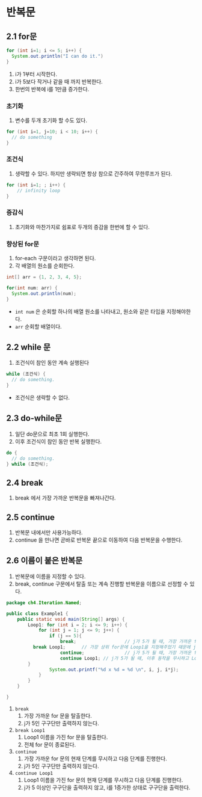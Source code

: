 # 반복문

## 2.1 for문

```java
for (int i=1; i <= 5; i++) {
  System.out.println("I can do it.")
}
```

1. i가 1부터 시작한다.
2. i가 5보다 작거나 같을 때 까지 반복한다.
3. 한번의 반복에 i를 1만큼 증가한다.

### 초기화

1. 변수를 두개 초기화 할 수도 있다.

```java
for (int i=1, j=10; i < 10; i++) {
  // do something
}
```

### 조건식

1. 생략할 수 있다. 하지만 생략되면 항상 참으로 간주하여 무한루프가 된다.

```java
for (int i=1; ; i++) {
	// infinity loop
}
```

### 증감식

1. 초기화와 마찬가지로 쉼표로 두개의 증감을 한번에 할 수 있다.

### 향상된 for문

1. for-each 구문이라고 생각하면 된다.
2. 각 배열의 원소를 순회한다.

```java
int[] arr = {1, 2, 3, 4, 5};

for(int num: arr) {
  System.out.println(num);
}
```

- `int num` 은 순회할 하나의 배열 원소를 나타내고, 원소와 같은 타입을 지정해야한다.
- `arr` 순회할 배열이다.

## 2.2 while 문

1. 조건식이 참인 동안 계속 실행된다

```java
while (조건식) {
  // do something.
}
```

- 조건식은 생략할 수 없다.

## 2.3 do-while문

1. 일단 do문으로 최초 1회 실행한다.
2. 이후 조건식이 참인 동안 반복 실행한다.

```java
do {
  // do something.
} while (조건식);
```

## 2.4 break

1. break 에서 가장 가까운 반복문을 빠져나간다.

## 2.5 continue

1. 반복문 내에서만 사용가능하다.
2. continue 을 만나면 곧바로 반복문 끝으로 이동하여 다음 반복문을 수행한다.

## 2.6 이름이 붙은 반복문

1. 반복문에 이름을 지정할 수 있다.
2. break, continue 구문에서 탈출 또는 계속 진행할 반복문을 이름으로 선정할 수 있다.

```java
package ch4.Iteration.Named;

public class Example1 {
	public static void main(String[] args) {
		Loop1: for (int i = 2; i <= 9; i++) {
			for (int j = 1; j <= 9; j++) {
				if (j == 5){
					break;					// j가 5가 될 때, 가장 가까운 for문이 종료된다. (j를 증가시키는 for문)
          break Loop1;		// 가장 상위 for문에 Loop1을 지정해주었기 때문에 j가 5가 될 때, for 문 전체가 종료된다.
					continue;				// j가 5가 될 때, 가장 가까운 for문을 다시 시작한다. -> j가 5인 구구단만 출력 x 
					continue Loop1;	// j가 5가 될 때, 이후 동작을 무시하고 Loop1을 다시 시작한다. -> j가 5 이후의 구구단은 출력 x
        }				
				System.out.printf("%d x %d = %d \n", i, j, i*j);
			}
		}
	}

}
```

1. `break` 
   1. 가장 가까운 for 문을 탈출한다.
   2. j가 5인 구구단만 출력하지 않는다.
2. `break Loop1`
   1. Loop1 이름을 가진 for 문을 탈출한다.
   2. 전체 for 문이 종료된다.
3. `continue`
   1. 가장 가까운 for 문의 현재 단계를 무시하고 다음 단계를 진행한다.
   2. j가 5인 구구단만 출력하지 않는다.
4. `continue Loop1`
   1. Loop1 이름을 가진 for 문의 현재 단계를 무시하고 다음 단계를 진행한다.
   2. j가 5 이상인 구구단을 출력하지 않고, i를 1증가한 상태로 구구단을 출력한다.